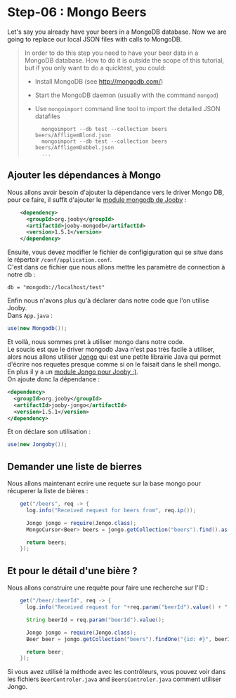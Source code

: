 # Step-06 : Mongo Beers

Let's say you already have your beers in a MongoDB database. Now we are going to replace our local JSON files with calls to MongoDB.

> In order to do this step you need to have your beer data in a MongoDB database.
> How to do it is outside the scope of this tutorial, but if you only want to do a quicktest, you could:
>
> - Install MongoDB (see http://mongodb.com/)
> - Start the MongoDB daemon (usually with the command `mongod`)
> - Use `mongoimport` command line tool to import the detailed JSON datafiles
>
>    ```
>      mongoimport --db test --collection beers beers/AffligemBlond.json
>      mongoimport --db test --collection beers beers/AffligemDubbel.json
>      ...
>   ```  
## Ajouter les dépendances à Mongo

Nous allons avoir besoin d'ajouter la dépendance vers le driver Mongo DB, pour ce faire, il suffit d'ajouter le [module mongodb de Jooby](https://jooby.org/doc/mongodb/) :  
```xml
    <dependency>
      <groupId>org.jooby</groupId>
      <artifactId>jooby-mongodb</artifactId>
      <version>1.5.1</version>
    </dependency>
```
Ensuite, vous devez modifier le fichier de configiguration qui se situe dans le répertoir `/conf/application.conf`.  
C'est dans ce fichier que nous allons mettre les paramètre de connection à notre db :  
```properties
db = "mongodb://localhost/test"
```

Enfin nous n'avons plus qu'à déclarer dans notre code que l'on utilise Jooby.  
Dans `App.java` :  
```Java
use(new Mongodb());
```

Et voilà, nous sommes pret  à utiliser mongo dans notre code.  
Le soucis est que le driver mongodb Java n'est pas très facile à utiliser, alors nous allons utiliser [Jongo](http://jongo.org/) qui est une petite librairie Java qui permet d'écrire nos requetes presque comme si on le faisait dans le shell mongo.  
En plus il y a un [module Jongo pour Jooby :)](https://jooby.org/doc/jongo/).  
On ajoute donc la dépendance :  
```xml
<dependency>
  <groupId>org.jooby</groupId>
  <artifactId>jooby-jongo</artifactId>
  <version>1.5.1</version>
</dependency>
```
Et on déclare son utilisation :  
```Java
use(new Jongoby());
```

## Demander une liste de bierres
Nous allons maintenant ecrire une requete sur la base mongo pour récuperer la liste de bières :  
```Java
    get("/beers", req -> {
      log.info("Received request for beers from", req.ip());

      Jongo jongo = require(Jongo.class);
      MongoCursor<Beer> beers = jongo.getCollection("beers").find().as(Beer.class);

      return beers;
    });
```

## Et pour le détail d'une bière ?
Nous allons construire une requète pour faire une recherche sur l'ID :  
```Java
    get("/beer/:beerId", req -> {
      log.info("Received request for "+req.param("beerId").value() + " from", req.ip());

      String beerId = req.param("beerId").value();

      Jongo jongo = require(Jongo.class);
      Beer beer = jongo.getCollection("beers").findOne("{id: #}", beerId).as(Beer.class);

      return beer;
    });
```

Si vous avez utilisé la méthode avec les contrôleurs, vous pouvez voir dans les fichiers `BeerControler.java` and `BeersControler.java` comment utiliser Jongo.

